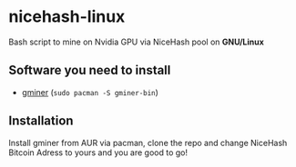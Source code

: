 # nicehash-linux
Bash script to mine on Nvidia GPU via NiceHash pool on **GNU/Linux**
## Software you need to install
- [gminer](https://github.com/develsoftware/GMinerRelease) (`sudo pacman -S gminer-bin`)
## Installation
Install gminer from AUR via pacman, clone the repo and change NiceHash Bitcoin Adress to yours and you are good to go!
